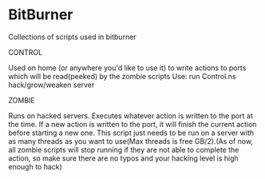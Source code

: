 # BitBurner
Collections of scripts used in bitburner

CONTROL

Used on home (or anywhere you'd like to use it) to write actions to ports which will be read(peeked) by the zombie scripts
Use: run Control.ns hack/grow/weaken server

ZOMBIE

Runs on hacked servers. Executes whatever action is written to the port at the time. If a new action is written to the port, it will finish the current action before starting a new one. This script just needs to be run on a server with as many threads as you want to use(Max threads is free GB/2).(As of now, all zombie scripts will stop running if they are not able to complete the action, so make sure there are no typos and your hacking level is high enough to hack)
